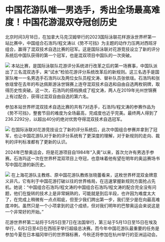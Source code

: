 # 中国花游队唯一男选手，秀出全场最高难度！中国花游混双夺冠创历史

北京时间3月18日，在加拿大马克汉姆举行的2023国际泳联花样游泳世界杯第一站比赛中，中国组合石浩玙/程文涛以《势不可挡》为主题的动作力压两对西班牙组合，赢得了混双技术自选比赛的冠军。这是国际泳联对花游竞技设立了新的评分系统后中国队获得的第一个冠军，也是混双项目中国队的一次突破。

![](https://inews.gtimg.com/om_bt/OMsMo0JO92OoJ9pOP8hudCfu9BEHqOxW8PJjPfxhP3qQUAA/1000)
本站比赛，是国际泳联队花游评分系统进行改革之后的第一场赛事，中国队派出了三名混双选手，来“试水”检验花游评分系统改革后的新规则。这三名选手是国家队唯一一名男选手石浩玙以及两位女队员程文涛、替补队员张依瑶。石浩玙和张依瑶曾在去年的布达佩斯游泳世锦赛上连夺混双技术自选和自由自选两枚铜牌，取得历史性突破。这一次，石浩玙的搭档换成了程文涛，两人在2019年光州世锦赛上有过配合，获得过混双自由自选的第六名。

参加本站世界杯混双技术自选比赛的共有7对选手，石浩玙/程文涛的参赛作品为《势不可挡》，整套节目的难度为全场最高，完成度也近乎完美。最终两人得到了236.2292分，以超出40分的绝对优势夺得混双技术自选冠军。

![](https://inews.gtimg.com/om_bt/O-KcXLoqKWuEjibINBGqhol2ZUvcljzKiL2MHviJ1uXAwAA/1000)
在国际泳联对花游竞技设立了新的评分系统后，此次中国组合参赛并拿到了冠军，也让中国花游队对于新的评分系统有了更深度的理解，对于新规则的走向、裁判的评判标准都有了更新的认识。

2024年巴黎奥运会，将是花游项目自1984年“入奥”以来，首次允许有男选手参赛。石浩玙这一次在世界杯混双项目上夺冠，也意味着他有望在明年的奥运赛场书写中国花游的新历史。

![](https://inews.gtimg.com/om_bt/Og5xwYD2o6RmYeZMyN_TJSIyT6SV9L4Nl2SSHfsr4nxccAA/1000)
在上海花游队主教练、原中国花游队教练张晓蕾看来，这枚世界杯混双金牌意义非凡，它有利于中国花游打破以往的世界格局，在迅速掌握新规则方面抢占先机。她说：“中国组合石浩玙/程文涛的中国组合石浩玙/程文涛的配合完全没有问题，他们在旋转的技术上是非常娴熟的，可能就是到后半段，也许因为难度太大了，在完成上稍微有一点点瑕疵，但至少我们跨出第一步，我们至少是在向最高难度冲刺。虽然只是一个小项拿到的这个成绩，但对我们明年的巴黎奥运会来说这是一个非常好的开始。”

花游世界杯第二站将于5月5日至7日在法国举行，第三站于5月13日至15日在埃及举行，6月2日至4日在西班牙举行超级总决赛。而今年中国花游队最重要的任务是参加今夏在日本福冈举行的世界锦标赛，今秋还将参加在杭州举行的亚洲运动会。

